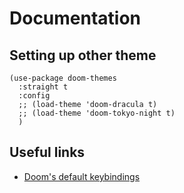 # Documentation

## Setting up other theme

```emacs-lisp
(use-package doom-themes
  :straight t
  :config
  ;; (load-theme 'doom-dracula t)
  ;; (load-theme 'doom-tokyo-night t)
  )
```

## Useful links

- [Doom's default keybindings](https://github.com/doomemacs/doomemacs/blob/a89d4b7df556bb8b309d1c23e0b60404e750f156/modules/config/default/%2Bevil-bindings.el#L278)
